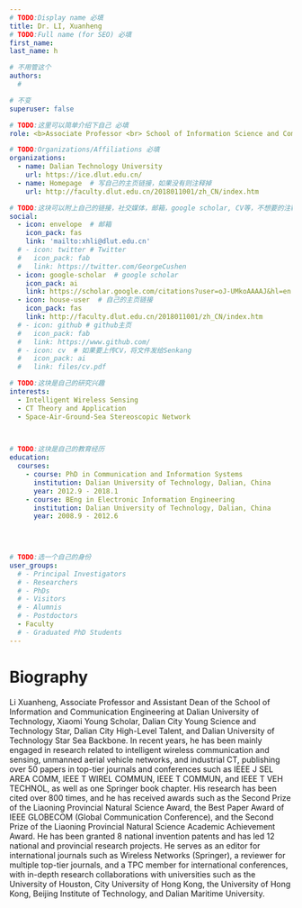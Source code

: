 ```yaml
---
# TODO:Display name 必填
title: Dr. LI, Xuanheng
# TODO:Full name (for SEO) 必填
first_name:    
last_name: h

# 不用管这个
authors:
  # 

# 不变
superuser: false

# TODO:这里可以简单介绍下自己 必填
role: <b>Associate Professor <br> School of Information Science and Communication Engineering, <br> Dalian Technology University</b>

# TODO:Organizations/Affiliations 必填
organizations:
  - name: Dalian Technology University
    url: https://ice.dlut.edu.cn/
  - name: Homepage  # 写自己的主页链接，如果没有则注释掉
    url: http://faculty.dlut.edu.cn/2018011001/zh_CN/index.htm

# TODO:这块可以附上自己的链接，社交媒体，邮箱，google scholar, CV等，不想要的注释掉即可
social:
  - icon: envelope  # 邮箱
    icon_pack: fas
    link: 'mailto:xhli@dlut.edu.cn'
  # - icon: twitter # Twitter
  #   icon_pack: fab  
  #   link: https://twitter.com/GeorgeCushen
  - icon: google-scholar  # google scholar
    icon_pack: ai
    link: https://scholar.google.com/citations?user=oJ-UMkoAAAAJ&hl=en
  - icon: house-user  # 自己的主页链接
    icon_pack: fas
    link: http://faculty.dlut.edu.cn/2018011001/zh_CN/index.htm
  # - icon: github # github主页
  #   icon_pack: fab   
  #   link: https://www.github.com/
  # - icon: cv  # 如果要上传CV，将文件发给Senkang
  #   icon_pack: ai
  #   link: files/cv.pdf

# TODO:这块是自己的研究兴趣
interests:
  - Intelligent Wireless Sensing
  - CT Theory and Application
  - Space-Air-Ground-Sea Stereoscopic Network

 

# TODO:这块是自己的教育经历
education:
  courses:
    - course: PhD in Communication and Information Systems
      institution: Dalian University of Technology, Dalian, China
      year: 2012.9 - 2018.1
    - course: BEng in Electronic Information Engineering
      institution: Dalian University of Technology, Dalian, China
      year: 2008.9 - 2012.6

      
      

# TODO:选一个自己的身份
user_groups:
  # - Principal Investigators
  # - Researchers
  # - PhDs
  # - Visitors
  # - Alumnis
  # - Postdoctors
  - Faculty
  # - Graduated PhD Students
---
```

<!-- TODO:写自己的Biography -->
# Biography
<!-- <p style="text-align:justify">  -->
Li Xuanheng, Associate Professor and Assistant Dean of the School of Information and Communication Engineering at Dalian University of Technology, Xiaomi Young Scholar, Dalian City Young Science and Technology Star, Dalian City High-Level Talent, and Dalian University of Technology Star Sea Backbone. In recent years, he has been mainly engaged in research related to intelligent wireless communication and sensing, unmanned aerial vehicle networks, and industrial CT, publishing over 50 papers in top-tier journals and conferences such as IEEE J SEL AREA COMM, IEEE T WIREL COMMUN, IEEE T COMMUN, and IEEE T VEH TECHNOL, as well as one Springer book chapter. His research has been cited over 800 times, and he has received awards such as the Second Prize of the Liaoning Provincial Natural Science Award, the Best Paper Award of IEEE GLOBECOM (Global Communication Conference), and the Second Prize of the Liaoning Provincial Natural Science Academic Achievement Award. He has been granted 8 national invention patents and has led 12 national and provincial research projects. He serves as an editor for international journals such as Wireless Networks (Springer), a reviewer for multiple top-tier journals, and a TPC member for international conferences, with in-depth research collaborations with universities such as the University of Houston, City University of Hong Kong, the University of Hong Kong, Beijing Institute of Technology, and Dalian Maritime University.